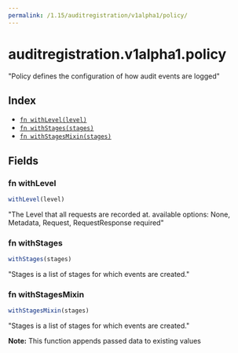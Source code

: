 ```yaml
---
permalink: /1.15/auditregistration/v1alpha1/policy/
---
```


# auditregistration.v1alpha1.policy

"Policy defines the configuration of how audit events are logged"

## Index

* [`fn withLevel(level)`](#fn-withlevel)
* [`fn withStages(stages)`](#fn-withstages)
* [`fn withStagesMixin(stages)`](#fn-withstagesmixin)

## Fields

### fn withLevel

```ts
withLevel(level)
```

"The Level that all requests are recorded at. available options: None, Metadata, Request, RequestResponse required"

### fn withStages

```ts
withStages(stages)
```

"Stages is a list of stages for which events are created."

### fn withStagesMixin

```ts
withStagesMixin(stages)
```

"Stages is a list of stages for which events are created."

**Note:** This function appends passed data to existing values